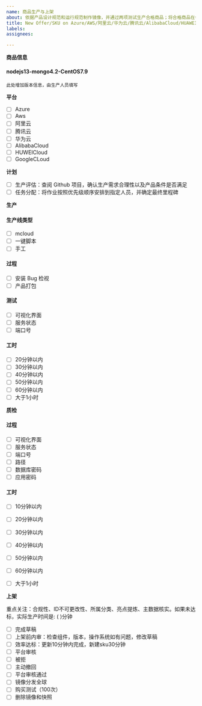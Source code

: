 ```yaml
---
name: 商品生产与上架
about: 依据产品设计规范和运行规范制作镜像，并通过两项测试生产合格商品；将合格商品在各大云平台上架
title: New Offer/SKU on Azure/AWS/阿里云/华为云/腾讯云/AlibabaCloud/HUAWEICLOUD
labels: 
assignees: 

---
```



**商品信息**

#### nodejs13-mongo4.2-CentOS7.9

```
此处增加版本信息，由生产人员填写
```

**平台**

- [ ] Azure
- [ ] Aws
- [ ] 阿里云
- [ ] 腾讯云
- [ ] 华为云
- [ ] AlibabaCloud
- [ ] HUWEICloud
- [ ] GoogleCLoud

**计划**

- [ ] 生产评估：查阅 Github 项目，确认生产需求合理性以及产品条件是否满足
- [ ] 任务分配：将作业按照优先级顺序安排到指定人员，并确定最终里程碑

**生产**

#### 生产线类型

- [ ] mcloud
- [ ] 一键脚本
- [ ] 手工

#### 过程

- [ ] 安装 Bug 检视
- [ ] 产品打包

#### 测试

- [ ] 可视化界面
- [ ] 服务状态
- [ ] 端口号

#### 工时

- [ ] 20分钟以内
- [ ] 30分钟以内
- [ ] 40分钟以内
- [ ] 50分钟以内
- [ ] 60分钟以内
- [ ] 大于1小时

**质检**

#### 过程
  
- [ ] 可视化界面
- [ ] 服务状态
- [ ] 端口号
- [ ] 路径
- [ ] 数据库密码
- [ ] 应用密码

#### 工时

- [ ] 10分钟以内
- [ ] 20分钟以内
- [ ] 30分钟以内
- [ ] 40分钟以内
- [ ] 50分钟以内
- [ ] 60分钟以内
- [ ] 大于1小时
 

**上架**

重点关注：合规性、ID不可更改性、所属分类、亮点提炼、主数据核实。如果未达标，实际生产时间是: ( )分钟

- [ ] 完成草稿
- [ ] 上架前内审：检查组件，版本，操作系统如有问题，修改草稿
- [ ] 效率达标：更新10分钟内完成，新建sku30分钟
- [ ] 平台审核
- [ ] 被拒
- [ ] 主动撤回
- [ ] 平台审核通过
- [ ] 镜像分发全球
- [ ] 购买测试（100次）
- [ ] 删除镜像和快照
